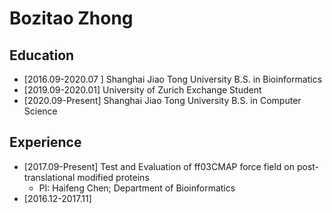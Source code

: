 # Bozitao Zhong

## Education

- [2016.09-2020.07 ] Shanghai Jiao Tong University  B.S. in Bioinformatics
- [2019.09-2020.01] University of Zurich Exchange Student
- [2020.09-Present] Shanghai Jiao Tong University B.S. in Computer Science

## Experience

- [2017.09-Present] Test and Evaluation of ff03CMAP force field on post-translational modified proteins
  - PI: Haifeng Chen; Department of Bioinformatics
- [2016.12-2017.11]

